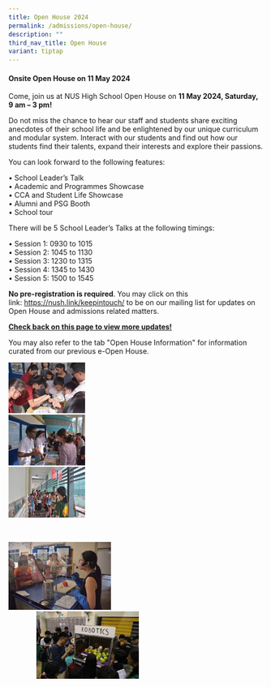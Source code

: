 ```yaml
---
title: Open House 2024
permalink: /admissions/open-house/
description: ""
third_nav_title: Open House
variant: tiptap
---
```

<p></p>
<h4><strong>Onsite Open House on 11 May 2024</strong></h4>
<p>Come, join us at NUS High School Open House on&nbsp;<strong>11 May 2024, Saturday, 9 am – 3 pm!</strong>
</p>
<p>Do not miss the chance to hear our staff and students share exciting anecdotes
of their school life and be enlightened by our unique curriculum and modular
system. Interact with our students and find out how our students find their
talents, expand their interests and explore their passions.</p>
<p>You can look forward to the following features:</p>
<p>• School Leader’s Talk
<br>• Academic and Programmes Showcase
<br>• CCA and Student Life Showcase
<br>• Alumni and PSG Booth
<br>• School tour</p>
<p>There will be 5 School Leader’s Talks at the following timings:</p>
<p>• Session 1: 0930 to 1015
<br>• Session 2: 1045 to 1130
<br>• Session 3: 1230 to 1315
<br>• Session 4: 1345 to 1430
<br>• Session 5: 1500 to 1545</p>
<p><strong>No pre-registration is required</strong>. You may click on this
link:&nbsp;<a href="https://nush.link/keepintouch/" rel="noopener noreferrer nofollow" target="_blank">https://nush.link/keepintouch/</a>&nbsp;to
be on our mailing list for updates on Open House and admissions related
matters.&nbsp;</p>
<p><strong><u>Check back on this page to view more updates!</u></strong>
</p>
<p>You may also refer to the tab "Open House Information" for information
curated from our previous e-Open House.</p>
<div class="isomer-image-wrapper">
<img style="width:30%;margin-right:15px;" height="auto" width="100%" src="/images/openhse1.jpg">
</div>
<div class="isomer-image-wrapper">
<img style="width:30%;margin-right:15px;" height="auto" width="100%" src="/images/openhse2.jpg">
</div>
<div class="isomer-image-wrapper">
<img style="width:30%;margin-right:15px;" height="auto" width="100%" src="/images/openhse3.jpg">
</div>
<p>
<br>
</p>
<div class="isomer-image-wrapper">
<img style="width:40%;margin-right:55px;" height="auto" width="100%" src="/images/openhse5.jpg">
</div>
<div class="isomer-image-wrapper">
<img style="width:40%;margin-left:55px;" height="auto" width="100%" src="/images/openhse4.jpg">
</div>
<p>
<br>
</p>